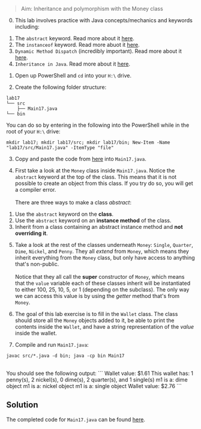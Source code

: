 > Aim: Inheritance and polymorphism with the Money class

0. This lab involves practice with Java concepts/mechanics and keywords including:<br>
1) The `abstract` keyword. Read more about it [here](https://www.geeksforgeeks.org/abstract-keyword-in-java/).<br>
2) The `instanceof` keyword. Read more abuot it [here](https://www.geeksforgeeks.org/java-instanceof-and-its-applications/).<br>
3) `Dynamic Method Dispatch` (incredibly important). Read more about it [here](https://www.geeksforgeeks.org/dynamic-method-dispatch-runtime-polymorphism-java/).<br>
4) `Inheritance in Java`. Read more about it [here](https://www.geeksforgeeks.org/inheritance-in-java/).

1. Open up PowerShell and `cd` into your `H:\` drive.

2. Create the following folder structure:
```
lab17
└── src
    ├── Main17.java
└── bin
```
You can do so by entering in the following into the PowerShell while in the root of your `H:\` drive:
```
mkdir lab17; mkdir lab17/src; mkdir lab17/bin; New-Item -Name "lab17/src/Main17.java" -ItemType "file"
```

3. Copy and paste the code from <a href="/Misc/TODO/Main17.java" target="_blank">here</a> into `Main17.java`.

4. First take a look at the `Money` class inside `Main17.java`. Notice the `abstract` keyword at the top of the class. This means that it is not possible to create an object from this class. If you try do so, you will get a compiler error. 
<br><br>
There are three ways to make a class *abstract*:<br>
1) Use the `abstract` keyword on the **class**.<br>
2) Use the `abstract` keyword on an **instance method** of the class.<br> 
3) Inherit from a class containing an abstract instance method and **not overriding it**.

5. Take a look at the rest of the classes underneath `Money`: `Single`, `Quarter`, `Dime`, `Nickel`, and `Penny`. They all *extend* from `Money`, which means they inherit everything from the `Money` class, but only have access to anything that's non-public.<br><br>
Notice that they all call the **super** constructor of `Money`, which means that the `value` variable each of these classes inherit will be instantiated to either 100, 25, 10, 5, or 1 (depending on the subclass). The only way we can access this value is by using the *getter* method that's from `Money`.

6. The goal of this lab exercise is to fill in the `Wallet` class. The class should store all the `Money` objects added to it, be able to print the contents inside the `Wallet`, and have a string representation of the *value* inside the wallet.

7. Compile and run `Main17.java`:
```
javac src/*.java -d bin; java -cp bin Main17
```
<br>
You should see the following output:
```
Wallet value: $1.61
This wallet has: 1 penny(s), 2 nickel(s), 0 dime(s), 2 quarter(s), and 1 single(s)
m1 is a: dime object
m1 is a: nickel object
m1 is a: single object
Wallet value: $2.76
```

## Solution
The completed code for `Main17.java` can be found <a href="/Misc/Solutions/Main17.java" target="_blank">here</a>.
